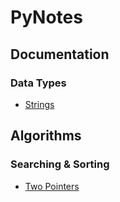 # PyNotes

## Documentation
### Data Types
- [Strings](Documentation/Data_Types/Strings.md)
## Algorithms
### Searching & Sorting
- [Two Pointers](Algorithms/Searching_&_Sorting/Two_Pointers.md)
